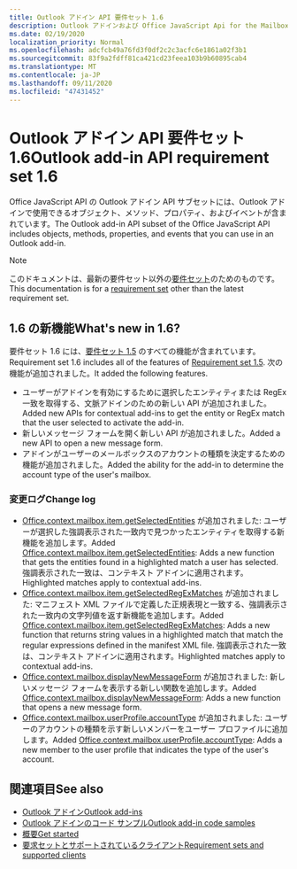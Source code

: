 ```yaml
---
title: Outlook アドイン API 要件セット 1.6
description: Outlook アドインおよび Office JavaScript Api for the Mailbox API 1.6 の一部として導入された機能と Api。
ms.date: 02/19/2020
localization_priority: Normal
ms.openlocfilehash: adcfcb49a76fd3f0df2c2c3acfc6e1861a02f3b1
ms.sourcegitcommit: 83f9a2fdff81ca421cd23feea103b9b60895cab4
ms.translationtype: MT
ms.contentlocale: ja-JP
ms.lasthandoff: 09/11/2020
ms.locfileid: "47431452"
---
```

# <a name="outlook-add-in-api-requirement-set-16"></a><span data-ttu-id="db356-103">Outlook アドイン API 要件セット 1.6</span><span class="sxs-lookup"><span data-stu-id="db356-103">Outlook add-in API requirement set 1.6</span></span>

<span data-ttu-id="db356-104">Office JavaScript API の Outlook アドイン API サブセットには、Outlook アドインで使用できるオブジェクト、メソッド、プロパティ、およびイベントが含まれています。</span><span class="sxs-lookup"><span data-stu-id="db356-104">The Outlook add-in API subset of the Office JavaScript API includes objects, methods, properties, and events that you can use in an Outlook add-in.</span></span>

> [!NOTE]
> <span data-ttu-id="db356-105">このドキュメントは、最新の要件セット以外の[要件セット](../../requirement-sets/outlook-api-requirement-sets.md)のためのものです。</span><span class="sxs-lookup"><span data-stu-id="db356-105">This documentation is for a [requirement set](../../requirement-sets/outlook-api-requirement-sets.md) other than the latest requirement set.</span></span>

## <a name="whats-new-in-16"></a><span data-ttu-id="db356-106">1.6 の新機能</span><span class="sxs-lookup"><span data-stu-id="db356-106">What's new in 1.6?</span></span>

<span data-ttu-id="db356-107">要件セット 1.6 には、[要件セット 1.5](../requirement-set-1.5/outlook-requirement-set-1.5.md) のすべての機能が含まれています。</span><span class="sxs-lookup"><span data-stu-id="db356-107">Requirement set 1.6 includes all of the features of [Requirement set 1.5](../requirement-set-1.5/outlook-requirement-set-1.5.md).</span></span> <span data-ttu-id="db356-108">次の機能が追加されました。</span><span class="sxs-lookup"><span data-stu-id="db356-108">It added the following features.</span></span>

- <span data-ttu-id="db356-109">ユーザーがアドインを有効にするために選択したエンティティまたは RegEx 一致を取得する、文脈アドインのための新しい API が追加されました。</span><span class="sxs-lookup"><span data-stu-id="db356-109">Added new APIs for contextual add-ins to get the entity or RegEx match that the user selected to activate the add-in.</span></span>
- <span data-ttu-id="db356-110">新しいメッセージ フォームを開く新しい API が追加されました。</span><span class="sxs-lookup"><span data-stu-id="db356-110">Added a new API to open a new message form.</span></span>
- <span data-ttu-id="db356-111">アドインがユーザーのメールボックスのアカウントの種類を決定するための機能が追加されました。</span><span class="sxs-lookup"><span data-stu-id="db356-111">Added the ability for the add-in to determine the account type of the user's mailbox.</span></span>

### <a name="change-log"></a><span data-ttu-id="db356-112">変更ログ</span><span class="sxs-lookup"><span data-stu-id="db356-112">Change log</span></span>

- <span data-ttu-id="db356-113">[Office.context.mailbox.item.getSelectedEntities](office.context.mailbox.item.md#methods) が追加されました: ユーザーが選択した強調表示された一致内で見つかったエンティティを取得する新機能を追加します。</span><span class="sxs-lookup"><span data-stu-id="db356-113">Added [Office.context.mailbox.item.getSelectedEntities](office.context.mailbox.item.md#methods): Adds a new function that gets the entities found in a highlighted match a user has selected.</span></span> <span data-ttu-id="db356-114">強調表示された一致は、コンテキスト アドインに適用されます。</span><span class="sxs-lookup"><span data-stu-id="db356-114">Highlighted matches apply to contextual add-ins.</span></span>
- <span data-ttu-id="db356-115">[Office.context.mailbox.item.getSelectedRegExMatches](office.context.mailbox.item.md#methods) が追加されました: マニフェスト XML ファイルで定義した正規表現と一致する、強調表示された一致内の文字列値を返す新機能を追加します。</span><span class="sxs-lookup"><span data-stu-id="db356-115">Added [Office.context.mailbox.item.getSelectedRegExMatches](office.context.mailbox.item.md#methods): Adds a new function that returns string values in a highlighted match that match the regular expressions defined in the manifest XML file.</span></span> <span data-ttu-id="db356-116">強調表示された一致は、コンテキスト アドインに適用されます。</span><span class="sxs-lookup"><span data-stu-id="db356-116">Highlighted matches apply to contextual add-ins.</span></span>
- <span data-ttu-id="db356-117">[Office.context.mailbox.displayNewMessageForm](office.context.mailbox.md#methods) が追加されました: 新しいメッセージ フォームを表示する新しい関数を追加します。</span><span class="sxs-lookup"><span data-stu-id="db356-117">Added [Office.context.mailbox.displayNewMessageForm](office.context.mailbox.md#methods): Adds a new function that opens a new message form.</span></span>
- <span data-ttu-id="db356-118">[Office.context.mailbox.userProfile.accountType](/javascript/api/outlook/office.userprofile?view=outlook-js-1.6&preserve-view=true#accounttype) が追加されました: ユーザーのアカウントの種類を示す新しいメンバーをユーザー プロファイルに追加します。</span><span class="sxs-lookup"><span data-stu-id="db356-118">Added [Office.context.mailbox.userProfile.accountType](/javascript/api/outlook/office.userprofile?view=outlook-js-1.6&preserve-view=true#accounttype): Adds a new member to the user profile that indicates the type of the user's account.</span></span>

## <a name="see-also"></a><span data-ttu-id="db356-119">関連項目</span><span class="sxs-lookup"><span data-stu-id="db356-119">See also</span></span>

- [<span data-ttu-id="db356-120">Outlook アドイン</span><span class="sxs-lookup"><span data-stu-id="db356-120">Outlook add-ins</span></span>](../../../outlook/outlook-add-ins-overview.md)
- [<span data-ttu-id="db356-121">Outlook アドインのコード サンプル</span><span class="sxs-lookup"><span data-stu-id="db356-121">Outlook add-in code samples</span></span>](https://developer.microsoft.com/outlook/gallery/?filterBy=Outlook,Samples,Add-ins)
- [<span data-ttu-id="db356-122">概要</span><span class="sxs-lookup"><span data-stu-id="db356-122">Get started</span></span>](../../../quickstarts/outlook-quickstart.md)
- [<span data-ttu-id="db356-123">要求セットとサポートされているクライアント</span><span class="sxs-lookup"><span data-stu-id="db356-123">Requirement sets and supported clients</span></span>](../../requirement-sets/outlook-api-requirement-sets.md)
